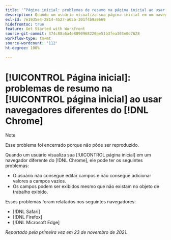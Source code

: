 ```yaml
---
title: '“Página inicial: problemas de resumo na página inicial ao usar navegadores diferentes do Chrome”'
description: Quando um usuário visualiza sua página inicial em um navegador diferente do Chrome, ele pode ter vários problemas.
exl-id: 7e1935e4-2814-4527-a65a-301f4b9a9669
hidefromtoc: true
feature: Get Started with Workfront
source-git-commit: 374c88a6a4e8890968220ae51b3fea303e0d7628
workflow-type: tm+mt
source-wordcount: '112'
ht-degree: 100%

---
```


# [!UICONTROL Página inicial]: problemas de resumo na [!UICONTROL página inicial] ao usar navegadores diferentes do [!DNL Chrome]

>[!NOTE]
>
>Esse problema foi encerrado porque não pôde ser reproduzido.


Quando um usuário visualiza sua [!UICONTROL página inicial] em um navegador diferente do [!DNL Chrome], ele pode ter os seguintes problemas:

* O usuário não consegue editar campos e não consegue adicionar valores a campos vazios.
* Os campos podem ser exibidos mesmo que não existam no objeto de trabalho exibido.

Esses problemas foram relatados nos seguintes navegadores:

* [!DNL Safari]
* [!DNL Firefox]
* [!DNL Microsoft Edge]

_Reportado pela primeira vez em 23 de novembro de 2021._
